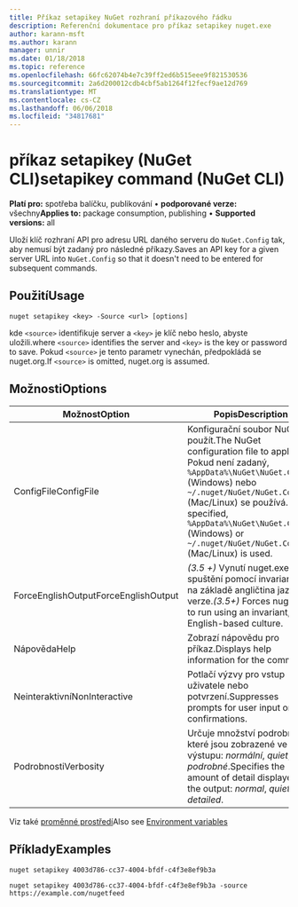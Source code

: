 ```yaml
---
title: Příkaz setapikey NuGet rozhraní příkazového řádku
description: Referenční dokumentace pro příkaz setapikey nuget.exe
author: karann-msft
ms.author: karann
manager: unnir
ms.date: 01/18/2018
ms.topic: reference
ms.openlocfilehash: 66fc62074b4e7c39ff2ed6b515eee9f821530536
ms.sourcegitcommit: 2a6d200012cdb4cbf5ab1264f12fecf9ae12d769
ms.translationtype: MT
ms.contentlocale: cs-CZ
ms.lasthandoff: 06/06/2018
ms.locfileid: "34817681"
---
```

# <a name="setapikey-command-nuget-cli"></a><span data-ttu-id="66f74-103">příkaz setapikey (NuGet CLI)</span><span class="sxs-lookup"><span data-stu-id="66f74-103">setapikey command (NuGet CLI)</span></span>

<span data-ttu-id="66f74-104">**Platí pro:** spotřeba balíčku, publikování &bullet; **podporované verze:** všechny</span><span class="sxs-lookup"><span data-stu-id="66f74-104">**Applies to:** package consumption, publishing &bullet; **Supported versions:** all</span></span>

<span data-ttu-id="66f74-105">Uloží klíč rozhraní API pro adresu URL daného serveru do `NuGet.Config` tak, aby nemusí být zadaný pro následné příkazy.</span><span class="sxs-lookup"><span data-stu-id="66f74-105">Saves an API key for a given server URL into `NuGet.Config` so that it doesn't need to be entered for subsequent commands.</span></span>

## <a name="usage"></a><span data-ttu-id="66f74-106">Použití</span><span class="sxs-lookup"><span data-stu-id="66f74-106">Usage</span></span>

```cli
nuget setapikey <key> -Source <url> [options]
```

<span data-ttu-id="66f74-107">kde `<source>` identifikuje server a `<key>` je klíč nebo heslo, abyste uložili.</span><span class="sxs-lookup"><span data-stu-id="66f74-107">where `<source>` identifies the server and `<key>` is the key or password to save.</span></span> <span data-ttu-id="66f74-108">Pokud `<source>` je tento parametr vynechán, předpokládá se nuget.org.</span><span class="sxs-lookup"><span data-stu-id="66f74-108">If `<source>` is omitted, nuget.org is assumed.</span></span>

## <a name="options"></a><span data-ttu-id="66f74-109">Možnosti</span><span class="sxs-lookup"><span data-stu-id="66f74-109">Options</span></span>

| <span data-ttu-id="66f74-110">Možnost</span><span class="sxs-lookup"><span data-stu-id="66f74-110">Option</span></span> | <span data-ttu-id="66f74-111">Popis</span><span class="sxs-lookup"><span data-stu-id="66f74-111">Description</span></span> |
| --- | --- |
| <span data-ttu-id="66f74-112">ConfigFile</span><span class="sxs-lookup"><span data-stu-id="66f74-112">ConfigFile</span></span> | <span data-ttu-id="66f74-113">Konfigurační soubor NuGet použít.</span><span class="sxs-lookup"><span data-stu-id="66f74-113">The NuGet configuration file to apply.</span></span> <span data-ttu-id="66f74-114">Pokud není zadaný, `%AppData%\NuGet\NuGet.Config` (Windows) nebo `~/.nuget/NuGet/NuGet.Config` (Mac/Linux) se používá.</span><span class="sxs-lookup"><span data-stu-id="66f74-114">If not specified, `%AppData%\NuGet\NuGet.Config` (Windows) or `~/.nuget/NuGet/NuGet.Config` (Mac/Linux) is used.</span></span>|
| <span data-ttu-id="66f74-115">ForceEnglishOutput</span><span class="sxs-lookup"><span data-stu-id="66f74-115">ForceEnglishOutput</span></span> | <span data-ttu-id="66f74-116">*(3.5 +)*  Vynutí nuget.exe ke spuštění pomocí invariantní, na základě angličtina jazykové verze.</span><span class="sxs-lookup"><span data-stu-id="66f74-116">*(3.5+)* Forces nuget.exe to run using an invariant, English-based culture.</span></span> |
| <span data-ttu-id="66f74-117">Nápověda</span><span class="sxs-lookup"><span data-stu-id="66f74-117">Help</span></span> | <span data-ttu-id="66f74-118">Zobrazí nápovědu pro příkaz.</span><span class="sxs-lookup"><span data-stu-id="66f74-118">Displays help information for the command.</span></span> |
| <span data-ttu-id="66f74-119">Neinteraktivní</span><span class="sxs-lookup"><span data-stu-id="66f74-119">NonInteractive</span></span> | <span data-ttu-id="66f74-120">Potlačí výzvy pro vstup uživatele nebo potvrzení.</span><span class="sxs-lookup"><span data-stu-id="66f74-120">Suppresses prompts for user input or confirmations.</span></span> |
| <span data-ttu-id="66f74-121">Podrobnosti</span><span class="sxs-lookup"><span data-stu-id="66f74-121">Verbosity</span></span> | <span data-ttu-id="66f74-122">Určuje množství podrobností, které jsou zobrazené ve výstupu: *normální*, *quiet*, *podrobné*.</span><span class="sxs-lookup"><span data-stu-id="66f74-122">Specifies the amount of detail displayed in the output: *normal*, *quiet*, *detailed*.</span></span> |

<span data-ttu-id="66f74-123">Viz také [proměnné prostředí](cli-ref-environment-variables.md)</span><span class="sxs-lookup"><span data-stu-id="66f74-123">Also see [Environment variables](cli-ref-environment-variables.md)</span></span>

## <a name="examples"></a><span data-ttu-id="66f74-124">Příklady</span><span class="sxs-lookup"><span data-stu-id="66f74-124">Examples</span></span>

```cli
nuget setapikey 4003d786-cc37-4004-bfdf-c4f3e8ef9b3a

nuget setapikey 4003d786-cc37-4004-bfdf-c4f3e8ef9b3a -source https://example.com/nugetfeed
```
